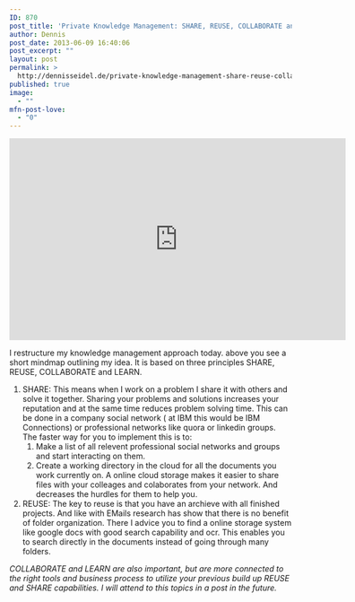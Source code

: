 ```yaml
---
ID: 870
post_title: 'Private Knowledge Management: SHARE, REUSE, COLLABORATE and LEARN'
author: Dennis
post_date: 2013-06-09 16:40:06
post_excerpt: ""
layout: post
permalink: >
  http://dennisseidel.de/private-knowledge-management-share-reuse-collaborate-and-learn/
published: true
image:
  - ""
mfn-post-love:
  - "0"
---
```

<iframe id="xmindshare_embedviewer" src="http://www.xmind.net/embed/zcJu?size=small" height="360" width="600" frameborder="0" scrolling="no"></iframe>

I restructure my knowledge management approach today. above you see a short mindmap outlining my idea. It is based on three principles SHARE, REUSE, COLLABORATE and LEARN.
<ol>
	<li>SHARE: This means when I work on a problem I share it with others and solve it together. Sharing your problems and solutions increases your reputation and at the same time reduces problem solving time. This can be done in a company social network ( at IBM this would be IBM Connections) or professional networks like quora or linkedin groups. The faster way for you to implement this is to:
<ol>
	<li>Make a list of all relevent professional social networks and groups and start interacting on them.</li>
	<li>Create a working directory in the cloud for all the documents you work currently on. A online cloud storage makes it easier to share files with your colleages and colaborates from your network. And decreases the hurdles for them to help you.</li>
</ol>
</li>
	<li>REUSE: The key to reuse is that you have an archieve with all finished projects. And like with EMails research has show that there is no benefit of folder organization. There I advice you to find a online storage system like google docs with good search capability and ocr. This enables you to search directly in the documents instead of going through many folders.</li>
</ol>
<em id="__mceDel">
COLLABORATE and LEARN are also important, but are more connected to the right tools and business process to utilize your previous build up REUSE and SHARE capabilities. I will attend to this topics in a post in the future. </em>